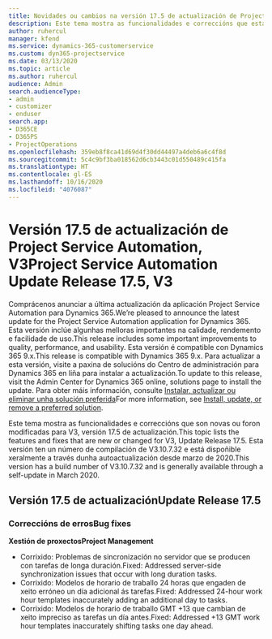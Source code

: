 ```yaml
---
title: Novidades ou cambios na versión 17.5 de actualización de Project Service Automation, Corrección, V3
description: Este tema mostra as funcionalidades e correccións que están dispoñibles la versión 17.5 de actualización de Project Service Automation, V3.
author: ruhercul
manager: kfend
ms.service: dynamics-365-customerservice
ms.custom: dyn365-projectservice
ms.date: 03/13/2020
ms.topic: article
ms.author: ruhercul
audience: Admin
search.audienceType:
- admin
- customizer
- enduser
search.app:
- D365CE
- D365PS
- ProjectOperations
ms.openlocfilehash: 359eb8f8ca41d69d4f30dd44497a4deb6a6c4f8d
ms.sourcegitcommit: 5c4c9bf3ba018562d6cb3443c01d550489c415fa
ms.translationtype: HT
ms.contentlocale: gl-ES
ms.lasthandoff: 10/16/2020
ms.locfileid: "4076087"
---
```

# <a name="project-service-automation-update-release-175-v3"></a><span data-ttu-id="2d023-103">Versión 17.5 de actualización de Project Service Automation, V3</span><span class="sxs-lookup"><span data-stu-id="2d023-103">Project Service Automation Update Release 17.5, V3</span></span>

<span data-ttu-id="2d023-104">Comprácenos anunciar a última actualización da aplicación Project Service Automation para Dynamics 365.</span><span class="sxs-lookup"><span data-stu-id="2d023-104">We’re pleased to announce the latest update for the Project Service Automation application for Dynamics 365.</span></span> <span data-ttu-id="2d023-105">Esta versión inclúe algunhas melloras importantes na calidade, rendemento e facilidade de uso.</span><span class="sxs-lookup"><span data-stu-id="2d023-105">This release includes some important improvements to quality, performance, and usability.</span></span>  <span data-ttu-id="2d023-106">Esta versión é compatible con Dynamics 365 9.x.</span><span class="sxs-lookup"><span data-stu-id="2d023-106">This release is compatible with Dynamics 365 9.x.</span></span> <span data-ttu-id="2d023-107">Para actualizar a esta versión, visite a paxina de solucións do Centro de administración para Dynamics 365 en liña para instalar a actualización.</span><span class="sxs-lookup"><span data-stu-id="2d023-107">To update to this release, visit the Admin Center for Dynamics 365 online, solutions page to install the update.</span></span> <span data-ttu-id="2d023-108">Para obter máis información, consulte [Instalar, actualizar ou eliminar unha solución preferida](https://docs.microsoft.com/power-platform/admin/install-remove-preferred-solution)</span><span class="sxs-lookup"><span data-stu-id="2d023-108">For more information, see [Install, update, or remove a preferred solution](https://docs.microsoft.com/power-platform/admin/install-remove-preferred-solution).</span></span>

<span data-ttu-id="2d023-109">Este tema mostra as funcionalidades e correccións que son novas ou foron modificadas para V3, versión 17.5 de actualización.</span><span class="sxs-lookup"><span data-stu-id="2d023-109">This topic lists the features and fixes that are new or changed for V3, Update Release 17.5.</span></span> <span data-ttu-id="2d023-110">Esta versión ten un número de compilación de V3.10.7.32 e está dispoñible xeralmente a través dunha autoactualización desde marzo de 2020.</span><span class="sxs-lookup"><span data-stu-id="2d023-110">This version has a build number of V3.10.7.32 and is generally available through a self-update in March 2020.</span></span>


## <a name="update-release-175"></a><span data-ttu-id="2d023-111">Versión 17.5 de actualización</span><span class="sxs-lookup"><span data-stu-id="2d023-111">Update Release 17.5</span></span>

### <a name="bug-fixes"></a><span data-ttu-id="2d023-112">Correccións de erros</span><span class="sxs-lookup"><span data-stu-id="2d023-112">Bug fixes</span></span>


<span data-ttu-id="2d023-113">**Xestión de proxectos**</span><span class="sxs-lookup"><span data-stu-id="2d023-113">**Project Management**</span></span>

- <span data-ttu-id="2d023-114">Corrixido: Problemas de sincronización no servidor que se producen con tarefas de longa duración.</span><span class="sxs-lookup"><span data-stu-id="2d023-114">Fixed: Addressed server-side synchronization issues that occur with long duration tasks.</span></span>
- <span data-ttu-id="2d023-115">Corrixido: Modelos de horario de traballo 24 horas que engaden de xeito erróneo un día adicional ás tarefas.</span><span class="sxs-lookup"><span data-stu-id="2d023-115">Fixed: Addressed 24-hour work hour templates inaccurately adding an additional day to tasks.</span></span>
- <span data-ttu-id="2d023-116">Corrixido: Modelos de horario de traballo GMT +13 que cambian de xeito impreciso as tarefas un día antes.</span><span class="sxs-lookup"><span data-stu-id="2d023-116">Fixed: Addressed +13 GMT work hour templates inaccurately shifting tasks one day ahead.</span></span>


